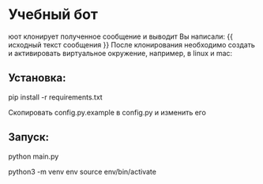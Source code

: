 # Учебный бот
юот клонирует полученное сообщение и выводит Вы написали: {{ исходный текст сообщения }}
После клонирования необходимо создать и активировать виртуальное окружение, например, в linux и mac:

## Установка:

pip install -r requirements.txt

Скопировать config.py.example в config.py и изменить его

## Запуск:

python main.py

python3 -m venv env
source env/bin/activate
